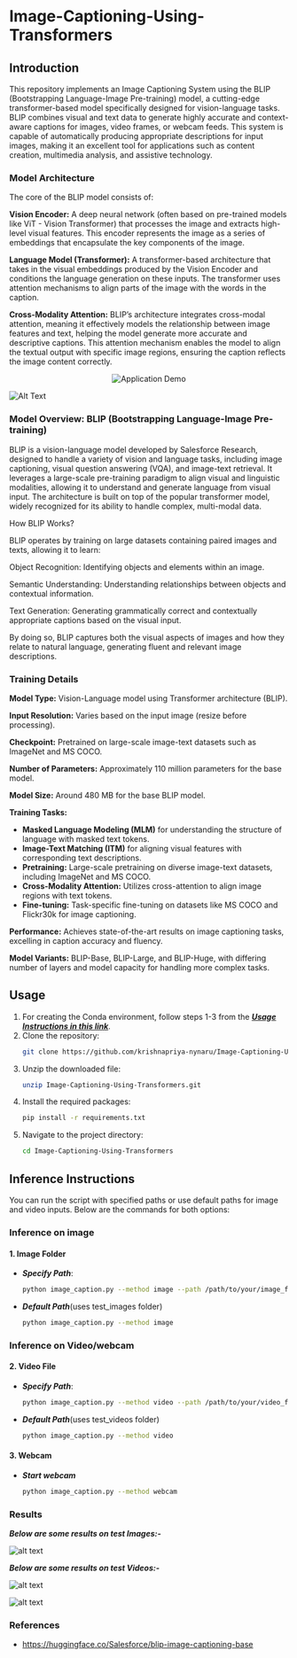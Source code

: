 # Image-Captioning-Using-Transformers
## Introduction
This repository implements an Image Captioning System using the BLIP (Bootstrapping Language-Image Pre-training) model, a cutting-edge transformer-based model specifically designed for vision-language tasks. BLIP combines visual and text data to generate highly accurate and context-aware captions for images, video frames, or webcam feeds. This system is capable of automatically producing appropriate descriptions for input images, making it an excellent tool for applications such as content creation, multimedia analysis, and assistive technology.

### Model Architecture
The core of the BLIP model consists of:

**Vision Encoder:** A deep neural network (often based on pre-trained models like ViT - Vision Transformer) that processes the image and extracts high-level visual features. This encoder represents the image as a series of embeddings that encapsulate the key components of the image.

**Language Model (Transformer):** A transformer-based architecture that takes in the visual embeddings produced by the Vision Encoder and conditions the language generation on these inputs. The transformer uses attention mechanisms to align parts of the image with the words in the caption.

**Cross-Modality Attention:** BLIP’s architecture integrates cross-modal attention, meaning it effectively models the relationship between image features and text, helping the model generate more accurate and descriptive captions. This attention mechanism enables the model to align the textual output with specific image regions, ensuring the caption reflects the image content correctly.

<div align="center">
    <img src="(https://github.com/krishnapriya-nynaru/Image-Captioning-Using-Transformers/blob/main/Image_Captioning_Using_Transformers/Model/model.gif" alt="Application Demo" />
</div>

![Alt Text](https://github.com/krishnapriya-nynaru/Image-Captioning-Using-Transformers/blob/main/Image_Captioning_Using_Transformers/Model/model.gif)

### Model Overview: BLIP (Bootstrapping Language-Image Pre-training)
BLIP is a vision-language model developed by Salesforce Research, designed to handle a variety of vision and language tasks, including image captioning, visual question answering (VQA), and image-text retrieval. It leverages a large-scale pre-training paradigm to align visual and linguistic modalities, allowing it to understand and generate language from visual input. The architecture is built on top of the popular transformer model, widely recognized for its ability to handle complex, multi-modal data.

How BLIP Works?

BLIP operates by training on large datasets containing paired images and texts, allowing it to learn:

Object Recognition: Identifying objects and elements within an image.

Semantic Understanding: Understanding relationships between objects and contextual information.

Text Generation: Generating grammatically correct and contextually appropriate captions based on the visual input.

By doing so, BLIP captures both the visual aspects of images and how they relate to natural language, generating fluent and relevant image descriptions.

### Training Details
**Model Type:** Vision-Language model using Transformer architecture (BLIP).

**Input Resolution:** Varies based on the input image (resize before processing).

**Checkpoint:** Pretrained on large-scale image-text datasets such as ImageNet and MS COCO.

**Number of Parameters:** Approximately 110 million parameters for the base model.

**Model Size:** Around 480 MB for the base BLIP model.

**Training Tasks:**
- **Masked Language Modeling (MLM)** for understanding the structure of language with masked text tokens.
- **Image-Text Matching (ITM)** for aligning visual features with corresponding text descriptions.
- **Pretraining:** Large-scale pretraining on diverse image-text datasets, including ImageNet and MS COCO.
- **Cross-Modality Attention:** Utilizes cross-attention to align image regions with text tokens.
- **Fine-tuning:** Task-specific fine-tuning on datasets like MS COCO and Flickr30k for image captioning.

**Performance:** Achieves state-of-the-art results on image captioning tasks, excelling in caption accuracy and fluency.

**Model Variants:** BLIP-Base, BLIP-Large, and BLIP-Huge, with differing number of layers and model capacity for handling more complex tasks.

## Usage
1. For creating the Conda environment, follow steps 1-3 from the [***Usage Instructions in this link***](https://github.com/krishnapriya-nynaru/Dlib-Face-Recognition?tab=readme-ov-file#usage).
2. Clone the repository: 
   ```bash
   git clone https://github.com/krishnapriya-nynaru/Image-Captioning-Using-Transformers.git
3. Unzip the downloaded file: 
   ```bash
   unzip Image-Captioning-Using-Transformers.git
4. Install the required packages: 
   ```bash
   pip install -r requirements.txt 
5. Navigate to the project directory: 
   ```bash
   cd Image-Captioning-Using-Transformers
## Inference Instructions
You can run the script with specified paths or use default paths for image and video inputs. Below are the commands for both options:
### Inference on image
#### 1. Image Folder
- ***Specify Path***:
   ```bash
   python image_caption.py --method image --path /path/to/your/image_folder
- ***Default Path***(uses test_images folder)
    ```bash
    python image_caption.py --method image
### Inference on Video/webcam
#### 2. Video File
- ***Specify Path***:
   ```bash
   python image_caption.py --method video --path /path/to/your/video_file
- ***Default Path***(uses test_videos folder)
    ```bash
    python image_caption.py --method video
#### 3. Webcam
-  ***Start webcam***
    ```bash
    python image_caption.py --method webcam
### Results
***Below are some results on test Images:-***

![alt text](https://github.com/krishnapriya-nynaru/Image-Captioning-Using-Transformers/blob/main/Image_Captioning_Using_Transformers/output/output_image_1.jpg)

***Below are some results on test Videos:-***

![alt text](https://github.com/krishnapriya-nynaru/Image-Captioning-Using-Transformers/blob/main/Image_Captioning_Using_Transformers/output/output_video_4.jpg)

![alt text](https://github.com/krishnapriya-nynaru/Image-Captioning-Using-Transformers/blob/main/Image_Captioning_Using_Transformers/output/output_video_11.jpg)


### References
- https://huggingface.co/Salesforce/blip-image-captioning-base